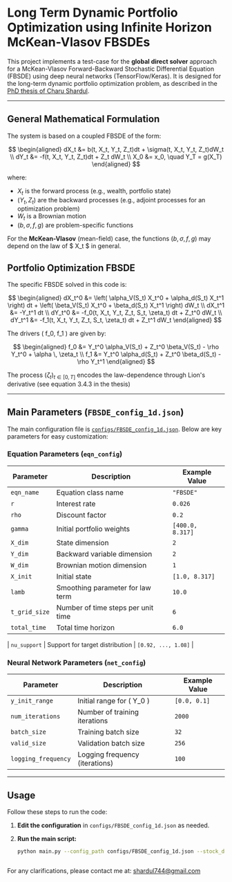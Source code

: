 # Long Term Dynamic Portfolio Optimization using Infinite Horizon McKean-Vlasov FBSDEs

This project implements a test-case for the **global direct solver** approach for a McKean-Vlasov Forward-Backward Stochastic Differential Equation (FBSDE) using deep neural networks (TensorFlow/Keras). It is designed for the long-term dynamic portfolio optimization problem, as described in the [PhD thesis of Charu Shardul](https://theses.hal.science/tel-04627360v1).

---

## General Mathematical Formulation

The system is based on a coupled FBSDE of the form:

$$
\begin{aligned}
dX_t &= b(t, X_t, Y_t, Z_t)dt + \sigma(t, X_t, Y_t, Z_t)dW_t \\
dY_t &= -f(t, X_t, Y_t, Z_t)dt + Z_t dW_t \\
X_0 &= x_0, \quad Y_T = g(X_T)
\end{aligned}
$$

where:
- $X_t$ is the forward process (e.g., wealth, portfolio state)
- $(Y_t, Z_t)$ are the backward processes (e.g., adjoint processes for an optimization problem)
- $W_t$ is a Brownian motion
- $(b, \sigma, f, g)$ are problem-specific functions

For the **McKean-Vlasov** (mean-field) case, the functions $(b, \sigma, f, g)$ may depend on the law of $ X_t $ in general.

## Portfolio Optimization FBSDE

The specific FBSDE solved in this code is:

$$
\begin{aligned}
dX_t^0 &= \left( \alpha_V(S_t) X_t^0 + \alpha_d(S_t) X_t^1 \right) dt + \left( \beta_V(S_t) X_t^0 + \beta_d(S_t) X_t^1 \right) dW_t \\
dX_t^1 &= -Y_t^1 dt \\
dY_t^0 &= -f_0(t, X_t, Y_t, Z_t, S_t, \zeta_t) dt + Z_t^0 dW_t \\
dY_t^1 &= -f_1(t, X_t, Y_t, Z_t, S_t, \zeta_t) dt + Z_t^1 dW_t
\end{aligned}
$$

The drivers \( f_0, f_1 \) are given by:

$$
\begin{aligned}
f_0 &= Y_t^0 \alpha_V(S_t) + Z_t^0 \beta_V(S_t) - \rho Y_t^0 + \alpha \, \zeta_t \\
f_1 &= Y_t^0 \alpha_d(S_t) + Z_t^0 \beta_d(S_t) - \rho Y_t^1
\end{aligned}
$$

The process $(\zeta_t)_{t\in [0, T]}$ encodes the law-dependence through Lion's derivative (see equation 3.4.3 in the thesis)


---

## Main Parameters (`FBSDE_config_1d.json`)

The main configuration file is [`configs/FBSDE_config_1d.json`](configs/FBSDE_config_1d.json). Below are key parameters for easy customization:

### Equation Parameters (`eqn_config`)
| Parameter         | Description                                      | Example Value         |
|-------------------|--------------------------------------------------|----------------------|
| `eqn_name`        | Equation class name                              | `"FBSDE"`            |
| `r`               | Interest rate                                    | `0.026`              |
| `rho`             | Discount factor                                  | `0.2`                |
| `gamma`           | Initial portfolio weights                         | `[400.0, 8.317]`     |
| `X_dim`           | State dimension                                  | `2`                  |
| `Y_dim`           | Backward variable dimension                      | `2`                  |
| `W_dim`           | Brownian motion dimension                        | `1`                  |
| `X_init`          | Initial state                                    | `[1.0, 8.317]`       |
| `lamb`            | Smoothing parameter for law term                 | `10.0`               |
| `t_grid_size`     | Number of time steps per unit time               | `6`                  |
| `total_time`      | Total time horizon                               | `6.0`                |

| `nu_support`      | Support for target distribution   | `[0.92, ..., 1.08]`  |

### Neural Network Parameters (`net_config`)
| Parameter         | Description                                      | Example Value         |
|-------------------|--------------------------------------------------|----------------------|
| `y_init_range`    | Initial range for \( Y_0 \)                      | `[0.0, 0.1]`         |
| `num_iterations`  | Number of training iterations                    | `2000`               |
| `batch_size`      | Training batch size                              | `32`                 |
| `valid_size`      | Validation batch size                            | `256`                |
| `logging_frequency`| Logging frequency (iterations)                  | `100`                |

---

## Usage

Follow these steps to run the code:

1. **Edit the configuration** in `configs/FBSDE_config_1d.json` as needed.
2. **Run the main script:**

   ```bash
   python main.py --config_path configs/FBSDE_config_1d.json --stock_data Data_files/b_and_sig.json --exp_name my_experiment



For any clarifications, please contact me at: shardul744@gmail.com 
